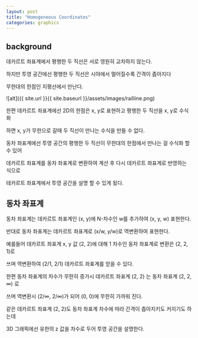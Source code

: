 ```yaml
---
layout: post
title: "Homogeneous Coordinates"
categories: graphics
---
```


## background

데카르트 좌표계에서 평행한 두 직선은 서로 영원히 교차하지 않는다.

하지만 투영 공간에선 평행한 두 직선은 시야에서 멀어질수록 간격이 좁아지다

무한대의 한점인 지평선에서 만난다. 

![alt]({{ site.url }}{{ site.baseurl }}/assets/images/railline.png)

한편 데카르트 좌표계에선 2D의 한점은 x, y로 표현하고 평행한 두 직선을 x, y로 수식화 

하면 x, y가 무한으로 갈때 두 직선이 만나는 수식을 만들 수 없다.

동차 좌표계에선 투영 공간의 평행한 두 직선이 무한대의 한점에서 만나는 걸 수식화 할 수 있어

데카르트 좌표계를 동차 좌표계로 변환하여 계산 후 다시 데카르트 좌표계로 반영하는 식으로 

테카르트 좌표계에서 투영 공간을 설명 할 수 있게 됬다.


## 동차 좌표계

동차 좌표계는 데카르트 좌표계인 (x, y)에 N-차수인 w를 추가하여 (x, y, w) 표현한다.

반대로 동차 좌표계는 데카르트 좌표계로 (x/w, y/w)로 역변환하여 표현한다.

예를들어 데카르트 좌표계 x, y 값 (2, 2)에 대해 1 차수인 동차 좌표계로 변환은 (2, 2, 1)로 

쓰며 역변환하여 (2/1, 2/1) 데카르트 좌표계를 얻을 수 있다.

한편 동차 좌표계의 차수가 무한히 증가시 데카르트 좌표계 (2, 2) 는 동차 좌표계 (2, 2, ∞) 로 

쓰며 역변환시 (2/∞, 2/∞)가 되어 (0, 0)에 무한히 가까워 진다.

같은 데카르트 좌표계 (2, 2)도 동차 좌표계 차수에 따라 간격이 좁아지키도 커지기도 하는데 

3D 그래픽에선 유한의 z 값을 차수로 두어 투영 공간을 설명한다.





